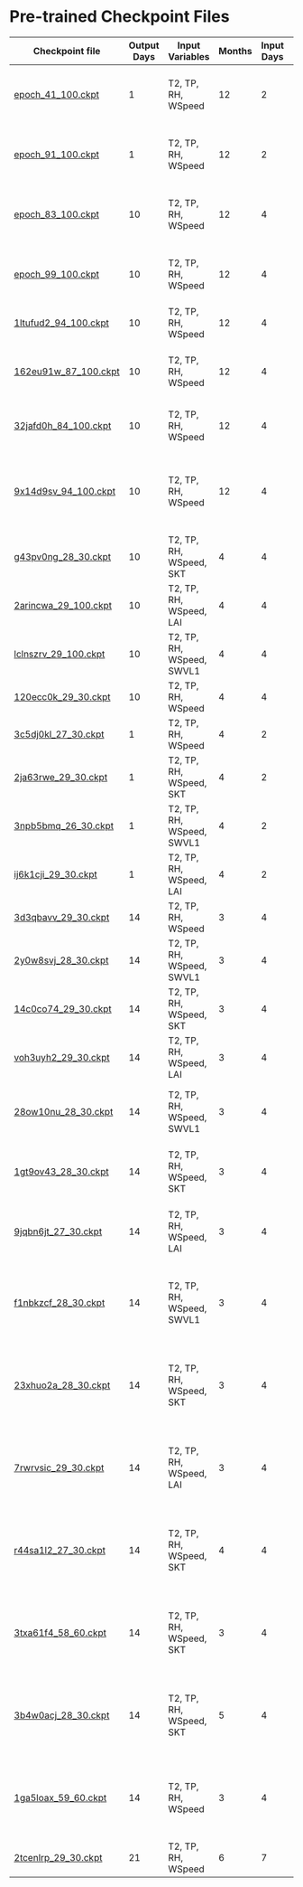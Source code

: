 # Pre-trained Checkpoint Files

| Checkpoint file                                                                           | Output Days | Input Variables           | Months | Input Days | Output Variable | Preprocessing                                                                     | Epochs | Accuracy                                                                            |
|-------------------------------------------------------------------------------------------|-------------|---------------------------|--------|------------|-----------------|-----------------------------------------------------------------------------------|--------|-------------------------------------------------------------------------------------|
| [epoch_41_100.ckpt](src/model/checkpoints/pre_trained/2_1/epoch_41_100.ckpt)        | 1           | T2, TP, RH, WSpeed        | 12     | 2          | FWI-Reanalysis  | - FWI between [0,1] rounded off<br>- Box-cox transformation                       | 100    |   |
| [epoch_91_100.ckpt](src/model/checkpoints/pre_trained/2_1/epoch_91_100.ckpt)        | 1           | T2, TP, RH, WSpeed        | 12     | 2          | FWI-Reanalysis  | - Undersampling for FWI < 10<br>- Box-cox transformation                          | 100    |   |
| [epoch_83_100.ckpt](src/model/checkpoints/pre_trained/4_10/epoch_83_100.ckpt)       | 10          | T2, TP, RH, WSpeed        | 12     | 4          | FWI-Reanalysis  | - Undersampling for FWI < 10<br>- Box-cox transformation                          | 100    |   |
| [epoch_99_100.ckpt](src/model/checkpoints/pre_trained/4_10/epoch_99_100.ckpt)       | 10          | T2, TP, RH, WSpeed        | 12     | 4          | FWI-Reanalysis  | - FWI between [0,1] rounded off<br>- Box-cox transformation                       | 100    |   |
| [1ltufud2_94_100.ckpt](src/model/checkpoints/pre_trained/4_10/1ltufud2/1ltufud2_94_100.ckpt) | 10          | T2, TP, RH, WSpeed        | 12     | 4          | FWI-Reanalysis  | - Box-cox transformation                                                          | 100    |  [1ltufud2_acc.png](src/model/checkpoints/pre_trained/4_10/1ltufud2/1ltufud2_acc.png) |
| [162eu91w_87_100.ckpt](src/model/checkpoints/pre-trained/4_10/162eu91w_87_100.ckpt) | 10          | T2, TP, RH, WSpeed        | 12     | 4          | FWI-Reanalysis  | - Undersampling for FWI < 10<br>- Box-cox transformation                          | 100    |   |
| [32jafd0h_84_100.ckpt](src/model/checkpoints/pre-trained/4_10/32jafd0h/32jafd0h_84_100.ckpt) | 10          | T2, TP, RH, WSpeed        | 12     | 4          | FWI-Reanalysis  | - Class-Balanced Loss<br>- Box-cox transformation                                 | 100    |  [32jafd0h_acc.png](src/model/checkpoints/pre-trained/4_10/32jafd0h/32jafd0h_acc.png) |
| [9x14d9sv_94_100.ckpt](src/model/checkpoints/pre-trained/4_10/9x14d9sv/9x14d9sv_94_100.ckpt) | 10          | T2, TP, RH, WSpeed        | 12     | 4          | FWI-Reanalysis  | - Class-Balanced Loss<br>- Undersampling for FWI < 10<br>- Box-cox transformation | 100    |  [9x14d9sv_acc.png](src/model/checkpoints/pre-trained/4_10/9x14d9sv/9x14d9sv_acc.png) |
| [g43pv0ng_28_30.ckpt](src/model/checkpoints/pre-trained/4_10/g43pv0ng_28_30.ckpt)   | 10          | T2, TP, RH, WSpeed, SKT   | 4      | 4          | FWI-Reanalysis  | - Box-cox transformation                                                          | 30     |   |
| [2arincwa_29_100.ckpt](src/model/checkpoints/pre_trained/4_10/2arincwa/2arincwa_29_100.ckpt) | 10          | T2, TP, RH, WSpeed, LAI   | 4      | 4          | FWI-Reanalysis  | - Box-cox transformation                                                          | 30     |  [2arincwa_acc.png](src/model/checkpoints/pre-trained/4_10/2arincwa/2arincwa_acc.png) |
| [lclnszrv_29_100.ckpt](src/model/checkpoints/pre-trained/4_10/lclnszrv_29_100.ckpt) | 10          | T2, TP, RH, WSpeed, SWVL1 | 4      | 4          | FWI-Reanalysis  | - Box-cox transformation                                                          | 30     |   |
| [120ecc0k_29_30.ckpt](src/model/checkpoints/pre-trained/4_10/120ecc0k/120ecc0k_29_30.ckpt)   | 10          | T2, TP, RH, WSpeed        | 4      | 4          | FWI-Reanalysis  | - Box-cox transformation                                                          | 30     |  [120ecc0k_acc.png](src/model/checkpoints/pre-trained/4_10/120ecc0k/120ecc0k_acc.png) |
| [3c5dj0kl_27_30.ckpt](src/model/checkpoints/pre-trained/4_10/3c5dj0kl/3c5dj0kl_27_30.ckpt)   | 1           | T2, TP, RH, WSpeed        | 4      | 2          | FWI-Reanalysis  | - Box-cox transformation                                                          | 30     |  [3c5dj0kl_acc.png](src/model/checkpoints/pre-trained/4_10/3c5dj0kl/3c5dj0kl_acc.png) |
| [2ja63rwe_29_30.ckpt](src/model/checkpoints/pre-trained/2_1/2ja63rwe/2ja63rwe_29_30.ckpt) | 1           | T2, TP, RH, WSpeed, SKT   | 4      | 2          | FWI-Reanalysis  | - Box-cox transformation                                                          | 30     | [2ja63rwe_acc.png](src/model/checkpoints/pre-trained/2_1/2ja63rwe/2ja63rwe_acc.png) |
| [3npb5bmq_26_30.ckpt](src/model/checkpoints/pre-trained/2_1/3npb5bmq_26_30.ckpt)    | 1           | T2, TP, RH, WSpeed, SWVL1 | 4      | 2          | FWI-Reanalysis  | - Box-cox transformation                                                          | 30     |   |
| [ij6k1cji_29_30.ckpt](src/model/checkpoints/pre-trained/2_1/ij6k1cji/ij6k1cji_29_30.ckpt)    | 1           | T2, TP, RH, WSpeed, LAI   | 4      | 2          | FWI-Reanalysis  | - Box-cox transformation                                                          | 30     | [ij6k1cji_acc.png](src/model/checkpoints/pre-trained/2_1/ij6k1cji/ij6k1cji_acc.png)   |
| [3d3qbavv_29_30.ckpt](src/model/checkpoints/pre-trained/4_14/3d3qbavv_29_30.ckpt)   | 14          | T2, TP, RH, WSpeed        | 3      | 4          | FWI-Reanalysis  | - Box-cox transformation                                                          | 30     |   |
| [2y0w8svj_28_30.ckpt](src/model/checkpoints/pre-trained/4_14/2y0w8svj_28_30.ckpt)   | 14          | T2, TP, RH, WSpeed, SWVL1 | 3      | 4          | FWI-Reanalysis  | - Box-cox transformation                                                          | 30     |   |
| [14c0co74_29_30.ckpt](src/model/checkpoints/pre-trained/4_14/14c0co74_29_30.ckpt)   | 14          | T2, TP, RH, WSpeed, SKT | 3      | 4          | FWI-Reanalysis  | - Box-cox transformation                                                          | 30     |   |
| [voh3uyh2_29_30.ckpt](src/model/checkpoints/pre-trained/4_14/voh3uyh2/voh3uyh2_29_30.ckpt)   | 14          | T2, TP, RH, WSpeed, LAI | 3      | 4          | FWI-Reanalysis  | - Box-cox transformation                                                          | 30     | [voh3uyh2_acc.png](src/model/checkpoints/pre-trained/4_14/voh3uyh2/voh3uyh2_acc.png)  |
| [28ow10nu_28_30.ckpt](src/model/checkpoints/pre-trained/4_14/28ow10nu_28_30.ckpt)   | 14          | T2, TP, RH, WSpeed, SWVL1 | 3      | 4          | FWI-Reanalysis  | - Undersampling for FWI < 10<br>- Box-cox transformation                          | 30     |   |
| [1gt9ov43_28_30.ckpt](src/model/checkpoints/pre-trained/4_14/1gt9ov43_28_30.ckpt) | 14          | T2, TP, RH, WSpeed, SKT   | 3      | 4          | FWI-Reanalysis  | - Undersampling for FWI < 10<br>- Box-cox transformation | 30     |   |
| [9jqbn6jt_27_30.ckpt](src/model/checkpoints/pre-trained/4_14/9jqbn6jt_27_30.ckpt) | 14          | T2, TP, RH, WSpeed, LAI   | 3      | 4          | FWI-Reanalysis  | - Undersampling for FWI < 10<br>- Box-cox transformation | 30     |   |
| [f1nbkzcf_28_30.ckpt](src/model/checkpoints/pre-trained/4_14/f1nbkzcf_28_30.ckpt) | 14          | T2, TP, RH, WSpeed, SWVL1 | 3      | 4          | FWI-Reanalysis  | - Class-Balanced Loss<br>- Undersampling for FWI < 10<br>- Box-cox transformation | 30     |   |
| [23xhuo2a_28_30.ckpt](src/model/checkpoints/pre-trained/4_14/23xhuo2a_28_30.ckpt) | 14          | T2, TP, RH, WSpeed, SKT   | 3      | 4          | FWI-Reanalysis  | - Class-Balanced Loss<br>- Undersampling for FWI < 10<br>- Box-cox transformation | 30     |   |
| [7rwrvsic_29_30.ckpt](src/model/checkpoints/pre-trained/4_14/7rwrvsic_29_30.ckpt) | 14          | T2, TP, RH, WSpeed, LAI   | 3      | 4          | FWI-Reanalysis  | - Class-Balanced Loss<br>- Undersampling for FWI < 10<br>- Box-cox transformation | 30     |   |
| [r44sa1l2_27_30.ckpt](src/model/checkpoints/pre-trained/4_14/r44sa1l2_27_30.ckpt) | 14          | T2, TP, RH, WSpeed, SKT   | 4      | 4          | FWI-Reanalysis  | - Class-Balanced Loss<br>- Undersampling for FWI < 10<br>- Box-cox transformation | 30     |   |
| [3txa61f4_58_60.ckpt](src/model/checkpoints/pre-trained/4_14/3txa61f4_58_60.ckpt) | 14          | T2, TP, RH, WSpeed, SKT   | 3      | 4          | FWI-Reanalysis  | - Class-Balanced Loss<br>- Undersampling for FWI < 10<br>- Box-cox transformation | 60     |   |
| [3b4w0acj_28_30.ckpt](src/model/checkpoints/pre-trained/4_14/3b4w0acj_28_30.ckpt) | 14          | T2, TP, RH, WSpeed, SKT   | 5      | 4          | FWI-Reanalysis  | - Class-Balanced Loss<br>- Undersampling for FWI < 10<br>- Box-cox transformation | 30     |   |
| [1ga5loax_59_60.ckpt](src/model/checkpoints/pre-trained/4_14/1ga5loax_59_60.ckpt) | 14          | T2, TP, RH, WSpeed        | 3      | 4          | FWI-Reanalysis  | - Class-Balanced Loss<br>- Undersampling for FWI < 10<br>- Box-cox transformation | 60     |   |
| [2tcenlrp_29_30.ckpt](src/model/checkpoints/pre-trained/7_21/2tcenlrp/2tcenlrp_29_30.ckpt) | 21          | T2, TP, RH, WSpeed        | 6      | 7          | FWI-Reanalysis  | - Box-cox transformation                                                          | 30     | [2tcenlrp_acc.png](src/model/checkpoints/pre-trained/7_21/2tcenlrp/2tcenlrp_acc.png)  |
